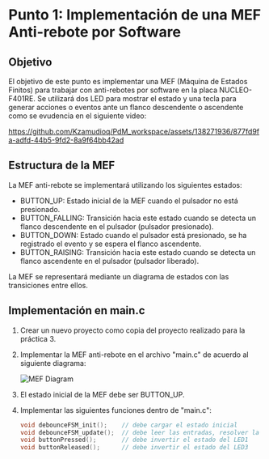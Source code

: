 # Punto 1: Implementación de una MEF Anti-rebote por Software

## Objetivo
El objetivo de este punto es implementar una MEF (Máquina de Estados Finitos) para trabajar con anti-rebotes por software en la placa NUCLEO-F401RE. Se utilizará dos LED para mostrar el estado y una tecla para generar acciones o eventos ante un flanco descendente o ascendente como se evudencia en el siguiente video:

https://github.com/Kzamudioq/PdM_workspace/assets/138271936/877fd9fa-adfd-44b5-9fd2-8a9f64bb42ad


## Estructura de la MEF
La MEF anti-rebote se implementará utilizando los siguientes estados:

- BUTTON_UP: Estado inicial de la MEF cuando el pulsador no está presionado.
- BUTTON_FALLING: Transición hacia este estado cuando se detecta un flanco descendente en el pulsador (pulsador presionado).
- BUTTON_DOWN: Estado cuando el pulsador está presionado, se ha registrado el evento y se espera el flanco ascendente.
- BUTTON_RAISING: Transición hacia este estado cuando se detecta un flanco ascendente en el pulsador (pulsador liberado).

La MEF se representará mediante un diagrama de estados con las transiciones entre ellos.

## Implementación en main.c
1. Crear un nuevo proyecto como copia del proyecto realizado para la práctica 3.
2. Implementar la MEF anti-rebote en el archivo "main.c" de acuerdo al siguiente diagrama:

   ![MEF Diagram](mef_diagram.png)

3. El estado inicial de la MEF debe ser BUTTON_UP.
4. Implementar las siguientes funciones dentro de "main.c":
   ```c
   void debounceFSM_init();    // debe cargar el estado inicial
   void debounceFSM_update();  // debe leer las entradas, resolver la lógica de transición de estados y actualizar las salidas
   void buttonPressed();       // debe invertir el estado del LED1
   void buttonReleased();      // debe invertir el estado del LED3
